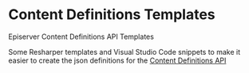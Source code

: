# Content Definitions Templates
Episerver Content Definitions API Templates

Some Resharper templates and Visual Studio Code snippets to make it easier to create the json definitions for the [Content Definitions API](https://docs.developers.optimizely.com/content-management-system/v1.7.0-content-definitions-api/docs/content-definitions-api)  
